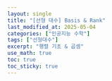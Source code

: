 ```yaml
---
layout: single
title: "[선형 대수] Basis & Rank"
last_modified_at: 2025-05-04
categories: ["인공지능 수학"]
tags: ["선형대수"]
excerpt: "행렬 기초 & 곱셈"
use_math: true
toc: true
toc_sticky: true
---
```

